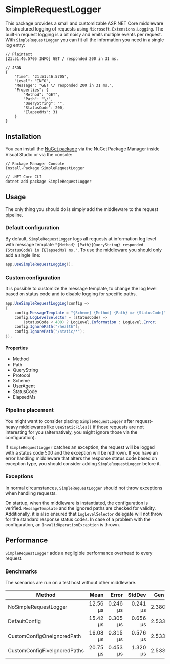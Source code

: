 # SimpleRequestLogger

This package provides a small and customizable ASP.NET Core middleware for structured logging of requests using `Microsoft.Extensions.Logging`. The built-in request logging is a bit noisy and emits multiple events per request. With `SimpleRequestLogger` you can fit all the information you need in a single log entry:

```
// Plaintext
[21:51:46.5705 INFO] GET / responded 200 in 31 ms.

// JSON
{
    "Time": "21:51:46.5705",
    "Level": "INFO",
    "Message": "GET \/ responded 200 in 31 ms.",
    "Properties": {
        "Method": "GET",
        "Path": "\/",
        "QueryString": "",
        "StatusCode": 200,
        "ElapsedMs": 31
    }
}
```

## Installation

You can install the [NuGet package](https://www.nuget.org/packages/SimpleRequestLogger) via the NuGet Package Manager inside Visual Studio or via the console:

```
// Package Manager Console
Install-Package SimpleRequestLogger

// .NET Core CLI
dotnet add package SimpleRequestLogger
```

## Usage

The only thing you should do is simply add the middleware to the request pipeline.

### Default configuration

By default, `SimpleRequestLogger` logs all requests at information log level with message template `"{Method} {Path}{QueryString} responded {StatusCode} in {ElapsedMs} ms."`. To use the middleware you should only add a single line:

```csharp
app.UseSimpleRequestLogging();
```

### Custom configuration

It is possible to customize the message template, to change the log level based on status code and to disable logging for specific paths.

```csharp
app.UseSimpleRequestLogging(config =>
{
    config.MessageTemplate = "{Scheme} {Method} {Path} => {StatusCode}";
    config.LogLevelSelector = (statusCode) => 
        (statusCode < 400) ? LogLevel.Information : LogLevel.Error;
    config.IgnorePath("/health");
    config.IgnorePath("/static/*");
});
```

#### Properties

- Method
- Path
- QueryString
- Protocol
- Scheme
- UserAgent
- StatusCode
- ElapsedMs

### Pipeline placement

You might want to consider placing `SimpleRequestLogger` after request-heavy middlewares like `UseStaticFiles()` if those requests are not interesting for you (alternatively, you might ignore those via the configuration).

If `SimpleRequestLogger` catches an exception, the request will be logged with a status code 500 and the exception will be rethrown. If you have an error handling middleware that alters the response status code based on exception type, you should consider adding `SimpleRequestLogger` before it. 

### Exceptions

In normal circumstances, `SimpleRequestLogger` should not throw exceptions when handling requests. 

On startup, when the middleware is instantiated, the configuration is verified. `MessageTemplate` and the ignored paths are checked for validity. Additionally, it is also ensured that `LogLevelSelector` delegate will not throw for the standard response status codes. In case of a problem with the configuration, an `InvalidOperationException` is thrown.

## Performance

`SimpleRequestLogger` adds a negligible performance overhead to every request. 

### Benchmarks

The scenarios are run on a test host without other middleware.

|                       Method |     Mean |    Error |   StdDev |  Gen 0 | Allocated |
|----------------------------- |---------:|---------:|---------:|-------:|----------:|
|        NoSimpleRequestLogger | 12.56 μs | 0.246 μs | 0.241 μs | 2.3804 |      7 KB |
|                DefaultConfig | 15.42 μs | 0.305 μs | 0.656 μs | 2.5330 |      8 KB |
|   CustomConfigOneIgnoredPath | 16.08 μs | 0.315 μs | 0.576 μs | 2.5330 |      8 KB |
| CustomConfigFiveIgnoredPaths | 20.75 μs | 0.453 μs | 1.320 μs | 2.5330 |      8 KB |
